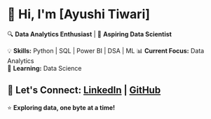 # 👋 Hi, I'm [Ayushi Tiwari] 

🔍 **Data Analytics Enthusiast** | 🚀 **Aspiring Data Scientist**

💡 **Skills:** Python | SQL | Power BI | DSA | ML 
📊 **Current Focus:** Data Analytics  
🌱 **Learning:** Data Science

🔗 **Let's Connect:** [LinkedIn](https://www.linkedin.com/in/ayushi-tiwari-937b10235) | [GitHub](https://github.com/ayushi88907)
---
⭐ **Exploring data, one byte at a time!**

<!---
ayushi88907/ayushi88907 is a ✨ special ✨ repository because its `README.md` (this file) appears on your GitHub profile.
You can click the Preview link to take a look at your changes.
--->
